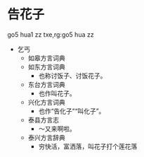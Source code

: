 # 告花子
go5 hua1 zz
txe,rg:go5 hua zz
+ 乞丐
  * 如皋方言词典
  * 如东方言词典
    + 也称讨饭子、讨饭花子。
  * 东台方言词典
    + 也作叫花子。
  * 兴化方言词典
    + 也作“告化子”“叫化子”。
  * 泰县方言志
    - ～又来啊啦。
  * 泰兴方言辞典
    - 穷快活，富洒落，叫花子打个莲花落
